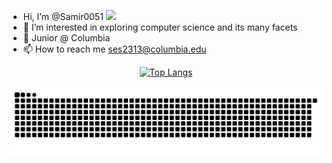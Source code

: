 - Hi, I’m @Samir0051 <img src="https://media.giphy.com/media/hvRJCLFzcasrR4ia7z/giphy.gif" width="30px"/>
- 👀 I’m interested in exploring computer science and its many facets
- 🌱 Junior @ Columbia
- 📫 How to reach me ses2313@columbia.edu

<!---
Samir0051/Samir0051 is a ✨ special ✨ repository because its `README.md` (this file) appears on your GitHub profile.
You can click the Preview link to take a look at your changes.
--->

<div align="center">

[![Top Langs](https://github-readme-stats-git-masterrstaa-rickstaa.vercel.app/api/top-langs/?username=Samir0051&&size_weight=0.075&count_weight=0.075&langs_count=8&theme=tokyonight&layout=compact)](https://github.com/Samir0051/github-readme-stats)

</div>

![Snake animation](https://github.com/Samir0051/Samir0051/blob/output/github-contribution-grid-snake.svg)
